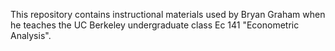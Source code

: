 This repository contains instructional materials used by Bryan Graham when he
teaches the UC Berkeley undergraduate class Ec 141 "Econometric Analysis".
